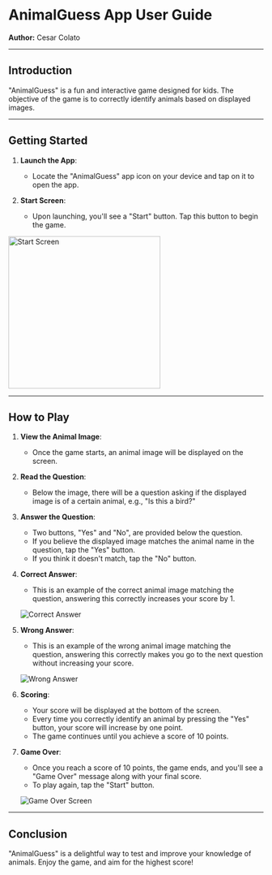 # AnimalGuess App User Guide

**Author:** Cesar Colato

---

## Introduction

"AnimalGuess" is a fun and interactive game designed for kids. The objective of the game is to correctly identify animals based on displayed images.

---

## Getting Started

1. **Launch the App**:  
   - Locate the "AnimalGuess" app icon on your device and tap on it to open the app.

2. **Start Screen**:  
   - Upon launching, you'll see a "Start" button. Tap this button to begin the game.

  <img src="images/start.png" alt="Start Screen" width="300">

---

## How to Play

1. **View the Animal Image**:  
   - Once the game starts, an animal image will be displayed on the screen.

2. **Read the Question**:  
   - Below the image, there will be a question asking if the displayed image is of a certain animal, e.g., "Is this a bird?"

3. **Answer the Question**:  
   - Two buttons, "Yes" and "No", are provided below the question.
   - If you believe the displayed image matches the animal name in the question, tap the "Yes" button.
   - If you think it doesn't match, tap the "No" button.

4. **Correct Answer**:  
   - This is an example of the correct animal image matching the question, answering this correctly increases your score by 1.

   ![Correct Answer](images/right.png)

5. **Wrong Answer**:  
   - This is an example of the wrong animal image matching the question, answering this correctly makes you go to the next question without increasing your score.

   ![Wrong Answer](images/wrong.png)

6. **Scoring**:  
   - Your score will be displayed at the bottom of the screen.
   - Every time you correctly identify an animal by pressing the "Yes" button, your score will increase by one point.
   - The game continues until you achieve a score of 10 points.

7. **Game Over**:  
   - Once you reach a score of 10 points, the game ends, and you'll see a "Game Over" message along with your final score.  
   - To play again, tap the "Start" button.

   ![Game Over Screen](images/gameover.png)

---

## Conclusion

"AnimalGuess" is a delightful way to test and improve your knowledge of animals. Enjoy the game, and aim for the highest score!
